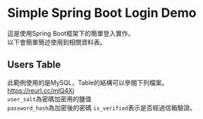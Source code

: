 # Simple Spring Boot Login Demo
這是使用Spring Boot框架下的簡單登入實作。<br/>
以下會簡單簡述使用到相關資料表。

## Users Table
此範例使用的是MySQL，Table的結構可以參閱下列檔案。
https://reurl.cc/mlQ4Xj<br/>
`user_salt`為密碼加密用的鹽值<br/>
`password_hash`為加密後的密碼
`is_verified`表示是否經過信箱驗證。
